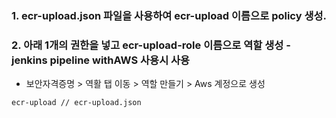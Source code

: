 ### 1. ecr-upload.json 파일을 사용하여 ecr-upload 이름으로 policy 생성.

### 2. 아래 1개의 권한을 넣고 ecr-upload-role 이름으로 역할 생성 - jenkins pipeline withAWS 사용시 사용
- 보안자격증명 > 역활 탭 이동 > 역할 만들기 > Aws 계정으로 생성 
```
ecr-upload // ecr-upload.json 
```